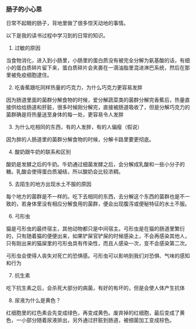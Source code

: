 ### 肠子的小心思

日常不起眼的肠子，背地里做了很多惊天动地的事情。

以下是我的读书过程中学习到的日常的知识。

1. 过敏的原因

当食物消化，进入到小肠里，小肠里的蛋白质没有被完全分解为氨基酸的话，有细小的蛋白质碎片留下来，蛋白质碎片会夹裹在一滴油脂里混进淋巴系统，然后在那里被免疫细胞逮住。

2. 吃香蕉跟吃同样热量的巧克力，为什么巧克力更容易发胖

因为肠道里面的菌群分解食物的时候，爱分解蔬菜类的菌群分解完香蕉后，热量直接供给给肠道和肝脏，很多时候刚分解完，直接被肠道吸收了，但是分解巧克力的菌群确是将热量送至身体的每一处，更容易令人发胖

3. 为什么吃相同的东西，有的人发胖，有的人偏瘦（假说）

因为胖的人肠道里的菌群分解食物的时候，分解卡路里要更彻底。

4. 酸奶跟牛奶的联系和区别

酸奶是发酵之后的牛奶。牛奶通过细菌发酵之后，会分解成乳酸和一些小分子的糖。乳酸会使得蛋白质凝结，所以酸奶会比较浓稠。

5. 去陌生的地方出现水土不服的原因

每个地方的菌群是不一样的。吃下去相同的东西，去分解这个东西的菌群也是不一致的，若身体里没有相应分解食用的菌群，便会出现腹泻或便秘特征的水土不服。

6. 弓形虫

猫是弓形虫的最终宿主，其他动物都只是中间宿主。弓形虫是在猫的肠道里繁衍的，只有随着猫的便便出来，如果铲屎官铲屎的时候感染上，不会再感染其他人，只有刚出来的猫屎里的弓形虫具有传染性，而且人感染一次，变不会感染第二次。

弓形虫会使得人丧失对死亡的恐惧感。弓形虫可以影响到我们对恐惧、气味的感知和行为

7. 抗生素

吃下抗生素之后，会杀死大部分的病菌，有好的有坏的，但是会使人体产生抗体

8. 尿液为什么是黄色？

红细胞里的红色素会先变成绿色，再变成黄色。废弃掉的红细胞，最后变成了黄色，一小部分随着尿液排出，另外通过肝脏到肠道，被细菌加工变成棕色。